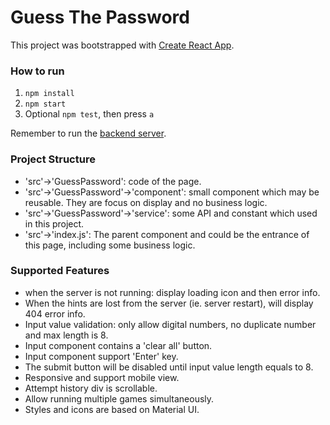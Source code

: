 # Guess The Password

This project was bootstrapped with [Create React App](https://github.com/facebook/create-react-app).

### How to run
1. `npm install`
2. `npm start`
3. Optional `npm test`, then press `a`

Remember to run the [backend server](https://github.com/DuoPan/iag-backend).

### Project Structure
* 'src'->'GuessPassword': code of the page.
* 'src'->'GuessPassword'->'component': small component which may be reusable. They are focus on display and no business logic.
* 'src'->'GuessPassword'->'service': some API and constant which used in this project.
* 'src'->'index.js': The parent component and could be the entrance of this page, including some business logic.

### Supported Features
* when the server is not running: display loading icon and then error info.
* When the hints are lost from the server (ie. server restart), will display 404 error info.
* Input value validation: only allow digital numbers, no duplicate number and max length is 8.
* Input component contains a 'clear all' button.
* Input component support 'Enter' key. 
* The submit button will be disabled until input value length equals to 8.
* Responsive and support mobile view.
* Attempt history div is scrollable.
* Allow running multiple games simultaneously.
* Styles and icons are based on Material UI.